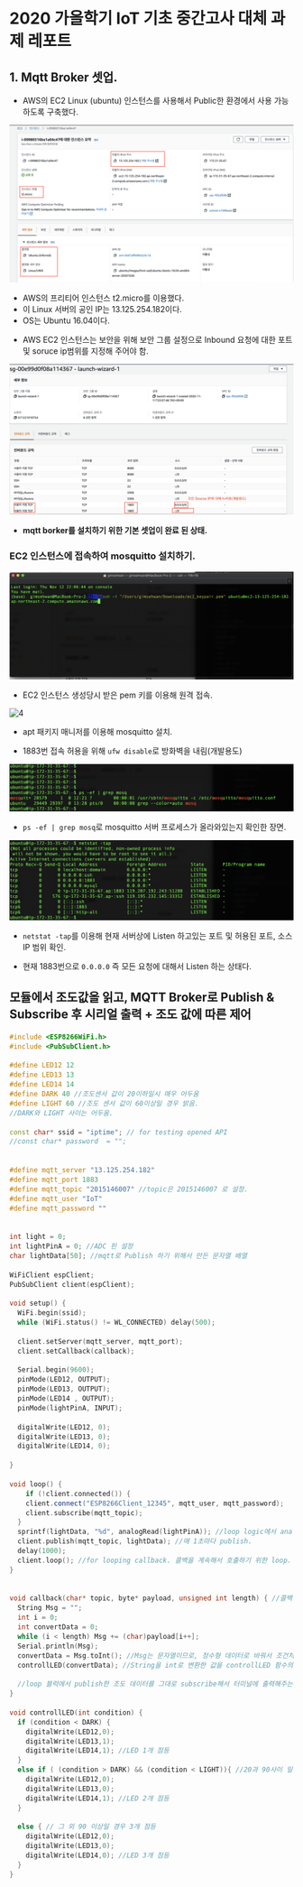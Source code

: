 # 2020 가을학기 IoT 기초 중간고사 대체 과제 레포트

## 1. Mqtt Broker 셋업.

- AWS의 EC2 Linux (ubuntu) 인스턴스를 사용해서 Public한 환경에서 사용 가능하도록 구축했다.

![1](images/1.png)

- AWS의 프리티어 인스턴스 t2.micro를 이용했다.
- 이 Linux 서버의 공인 IP는 13.125.254.182이다.
- OS는 Ubuntu 16.04이다.

* AWS EC2 인스턴스는 보안을 위해 보안 그룹 설정으로 Inbound 요청에 대한 포트 및 soruce ip범위를 지정해 주어야 함.

![2](images/2.png)

- <strong>mqtt borker를 설치하기 위한 기본 셋업이 완료 된 상태.</strong>

### EC2 인스턴스에 접속하여 mosquitto 설치하기.

![3](images/3.png)

- EC2 인스턴스 생성당시 받은 pem 키를 이용해 원격 접속.

![4](iamges/4.png)

- apt 패키지 매니저를 이용해 mosquitto 설치.

- 1883번 접속 허용을 위해 `ufw disable`로 방화벽을 내림(개발용도)

![5](images/5.png)

- `ps -ef | grep mosq`로 mosquitto 서버 프로세스가 올라와있는지 확인한 장면.

![6](images/6.png)

- `netstat -tap`를 이용해 현재 서버상에 Listen 하고있는 포트 및 허용된 포트, 소스 IP 범위 확인.

- 현재 1883번으로 `0.0.0.0` 즉 모든 요청에 대해서 Listen 하는 상태다.

## 모듈에서 조도값을 읽고, MQTT Broker로 Publish & Subscribe 후 시리얼 출력  + 조도 값에 따른 제어

```cpp
#include <ESP8266WiFi.h>
#include <PubSubClient.h>

#define LED12 12
#define LED13 13
#define LED14 14
#define DARK 40 //조도센서 값이 20이하일시 매우 어두움
#define LIGHT 60 //조도 센서 값이 60이상일 경우 밝음.
//DARK와 LIGHT 사이는 어두움.

const char* ssid = "iptime"; // for testing opened API
//const char* password  = "";


#define mqtt_server "13.125.254.182"
#define mqtt_port 1883
#define mqtt_topic "2015146007" //topic은 2015146007 로 설정.
#define mqtt_user "IoT"
#define mqtt_password ""


int light = 0;
int lightPinA = 0; //ADC 핀 설정 
char lightData[50]; //mqtt로 Publish 하기 위해서 만든 문자열 배열  

WiFiClient espClient;
PubSubClient client(espClient);

void setup() {
  WiFi.begin(ssid);
  while (WiFi.status() != WL_CONNECTED) delay(500);

  client.setServer(mqtt_server, mqtt_port);
  client.setCallback(callback);
  
  Serial.begin(9600);
  pinMode(LED12, OUTPUT);
  pinMode(LED13, OUTPUT);
  pinMode(LED14 , OUTPUT);
  pinMode(lightPinA, INPUT);

  digitalWrite(LED12, 0);
  digitalWrite(LED13, 0);
  digitalWrite(LED14, 0);

}

void loop() {
    if (!client.connected()) {
    client.connect("ESP8266Client_12345", mqtt_user, mqtt_password);
    client.subscribe(mqtt_topic);
  }
  sprintf(lightData, "%d", analogRead(lightPinA)); //loop logic에서 analog read한 정수 값 을 lightdata라는 문자열에 저장  
  client.publish(mqtt_topic, lightData); //매 1초마다 publish.
  delay(1000);
  client.loop(); //for looping callback. 콜백을 계속해서 호출하기 위한 loop. -> 한번만 loop 호출되면 될 것 같은데.. 
}


void callback(char* topic, byte* payload, unsigned int length) { //콜백 함수. 이벤트가 발생했을 때 처리하는 부분 
  String Msg = "";
  int i = 0;
  int convertData = 0;
  while (i < length) Msg += (char)payload[i++];
  Serial.println(Msg);
  convertData = Msg.toInt(); //Msg는 문자열이므로, 정수형 데이터로 바꿔서 조건처리 하기 위한 용도. 
  controllLED(convertData); //String을 int로 변환한 값을 controllLED 함수의 인자로 전
  
  //loop 블럭에서 publish한 조도 데이터를 그대로 subscribe해서 터미널에 출력해주는 콜백 함
}

void controllLED(int condition) {
  if (condition < DARK) {
    digitalWrite(LED12,0);
    digitalWrite(LED13,1);
    digitalWrite(LED14,1); //LED 1개 점등
  }
  else if ( (condition > DARK) && (condition < LIGHT)){ //20과 90사이 일 경우 2개 점등   
    digitalWrite(LED12,0);
    digitalWrite(LED13,0);
    digitalWrite(LED14,1); //LED 2개 점등
  }

  else { // 그 외 90 이상일 경우 3개 점등 
    digitalWrite(LED12,0);
    digitalWrite(LED13,0);
    digitalWrite(LED14,0); //LED 3개 점등
  }
}
```

#### 

